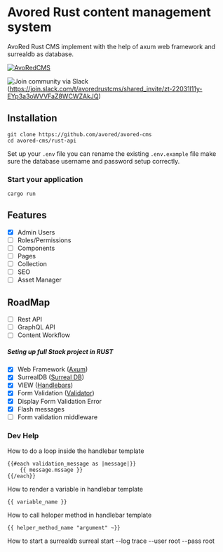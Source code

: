 # Avored Rust content management system
AvoRed Rust CMS implement with the help of axum web framework and surrealdb as database.


[![AvoRedCMS](https://github.com/avored/avored-rust-cms/actions/workflows/rust.yml/badge.svg)](https://github.com/avored/avored-rust-cms/actions/workflows/rust.yml)


![Join community via Slack](https://img.shields.io/badge/Slack-4A154B?style=for-the-badge&logo=slack&logoColor=white)(https://join.slack.com/t/avoredrustcms/shared_invite/zt-22031l11y-EYp3a3oWVVFaZ8WCWZAkJQ)


## Installation

    git clone https://github.com/avored/avored-cms
    cd avored-cms/rust-api
    

Set up your `.env` file you can rename the existing `.env.example` file make sure the database username and password setup correctly.

### Start your application
    cargo run


## Features

- [x] Admin Users
- [ ] Roles/Permissions
- [ ] Components
- [ ] Pages
- [ ] Collection
- [ ] SEO
- [ ] Asset Manager

## RoadMap
 - [ ] Rest API
 - [ ] GraphQL API
 - [ ] Content Workflow

##### Seting up full Stack project in RUST

 - [x] Web Framework ([Axum](https://github.com/tokio-rs/axum))
 - [x] SurrealDB ([Surreal DB](https://surrealdb.com/))
 - [x] VIEW ([Handlebars](https://github.com/sunng87/handlebars-rust))
 - [x] Form Validation ([Validator](https://github.com/Keats/validator))
 - [x] Display Form Validation Error
 - [x] Flash messages
 - [ ] Form validation middleware
 
### Dev Help 

How to do a loop inside the handlebar template

    {{#each validation_message as |message|}}
        {{ message.mssage }}
    {{/each}}

How to render a variable in handlebar template 

    {{ variable_name }}

How to call heloper method in handlebar template 

    {{ helper_method_name "argument" ~}}


How to start a surrealdb
    surreal start --log trace --user root --pass root

